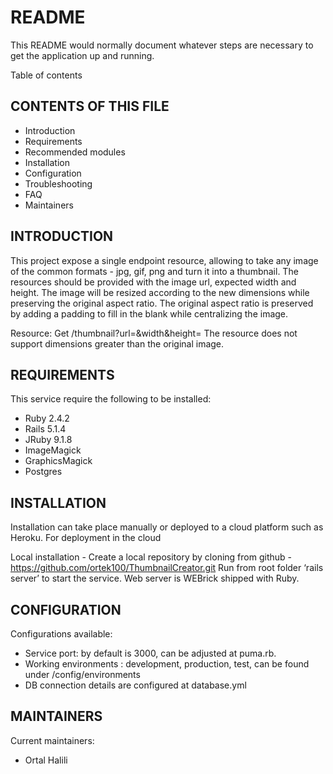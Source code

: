 # README

This README would normally document whatever steps are necessary to get the
application up and running.

Table of contents

CONTENTS OF THIS FILE
---------------------

 * Introduction
 * Requirements
 * Recommended modules
 * Installation
 * Configuration
 * Troubleshooting
 * FAQ
 * Maintainers

INTRODUCTION
--------------------
This project expose a single endpoint resource, allowing  to take any image of the common formats - jpg, gif, png and turn it into a thumbnail.
The resources should be provided with the image url, expected width and height. The image will be resized according to the new dimensions while preserving the original aspect ratio.
The original aspect ratio is preserved by adding a padding to fill in the blank while centralizing the image.

Resource: Get  <app server>/thumbnail?url=<url>&width<width>&height=<height>
The resource does not support dimensions greater than the original image.

REQUIREMENTS
--------------------

This service require the following to be installed:
-	Ruby 2.4.2
-	Rails 5.1.4
-	JRuby 9.1.8
-	ImageMagick
-	GraphicsMagick
-	Postgres


INSTALLATION
------------------

Installation can take place manually or deployed to a cloud platform such as Heroku.
For deployment in the cloud

Local installation - Create a local repository by cloning  from github - https://github.com/ortek100/ThumbnailCreator.git
Run from root folder ‘rails server’ to start the service.
Web server is WEBrick shipped with Ruby.

CONFIGURATION
----------------------

Configurations available:
-	Service port: by default is 3000, can be adjusted at puma.rb.
-	Working environments : development, production, test, can be found under <root>/config/environments
-	DB connection details are configured at database.yml


MAINTAINERS
------------------

Current maintainers:
 * Ortal Halili

